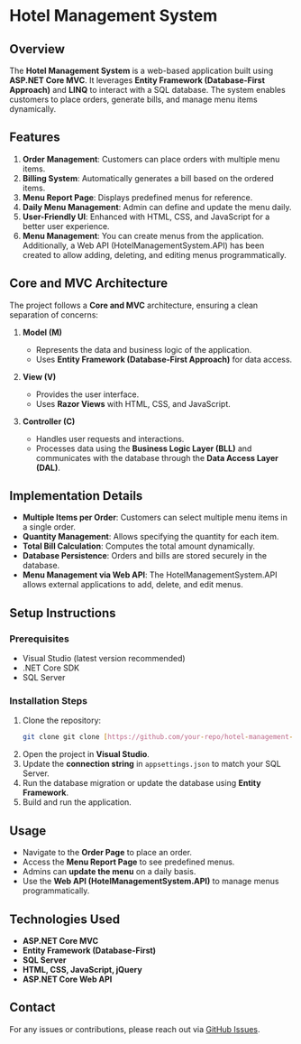 # Hotel Management System

## Overview
The **Hotel Management System** is a web-based application built using **ASP.NET Core MVC**. It leverages **Entity Framework (Database-First Approach)** and **LINQ** to interact with a SQL database. The system enables customers to place orders, generate bills, and manage menu items dynamically.

## Features
1. **Order Management**: Customers can place orders with multiple menu items.
2. **Billing System**: Automatically generates a bill based on the ordered items.
3. **Menu Report Page**: Displays predefined menus for reference.
4. **Daily Menu Management**: Admin can define and update the menu daily.
5. **User-Friendly UI**: Enhanced with HTML, CSS, and JavaScript for a better user experience.
6. **Menu Management**: You can create menus from the application. Additionally, a Web API (HotelManagementSystem.API) has been created to allow adding, deleting, and editing menus programmatically.

## Core and MVC Architecture
The project follows a **Core and MVC** architecture, ensuring a clean separation of concerns:
1. **Model (M)**
   - Represents the data and business logic of the application.
   - Uses **Entity Framework (Database-First Approach)** for data access.

2. **View (V)**
   - Provides the user interface.
   - Uses **Razor Views** with HTML, CSS, and JavaScript.

3. **Controller (C)**
   - Handles user requests and interactions.
   - Processes data using the **Business Logic Layer (BLL)** and communicates with the database through the **Data Access Layer (DAL)**.

## Implementation Details
- **Multiple Items per Order**: Customers can select multiple menu items in a single order.
- **Quantity Management**: Allows specifying the quantity for each item.
- **Total Bill Calculation**: Computes the total amount dynamically.
- **Database Persistence**: Orders and bills are stored securely in the database.
- **Menu Management via Web API**: The HotelManagementSystem.API allows external applications to add, delete, and edit menus.

## Setup Instructions
### Prerequisites
- Visual Studio (latest version recommended)
- .NET Core SDK
- SQL Server

### Installation Steps
1. Clone the repository:
   ```sh
   git clone git clone [https://github.com/your-repo/hotel-management-system.git](https://github.com/Ruchilavichare/WebAPI/tree/main/HotelManagementSystem)
   ```
2. Open the project in **Visual Studio**.
3. Update the **connection string** in `appsettings.json` to match your SQL Server.
4. Run the database migration or update the database using **Entity Framework**.
5. Build and run the application.

## Usage
- Navigate to the **Order Page** to place an order.
- Access the **Menu Report Page** to see predefined menus.
- Admins can **update the menu** on a daily basis.
- Use the **Web API (HotelManagementSystem.API)** to manage menus programmatically.

## Technologies Used
- **ASP.NET Core MVC**
- **Entity Framework (Database-First)**
- **SQL Server**
- **HTML, CSS, JavaScript, jQuery**
- **ASP.NET Core Web API**

## Contact
For any issues or contributions, please reach out via [GitHub Issues](https://github.com/your-repo/issues).


